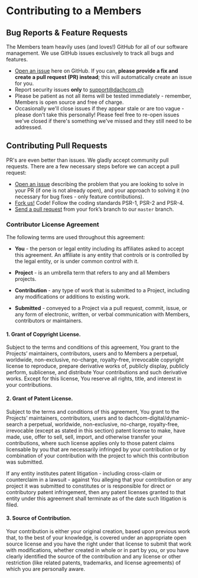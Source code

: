 # Contributing to a Members

## Bug Reports & Feature Requests
The Members team heavily uses (and loves!) GitHub for all of our software management.
We use GitHub issues exclusively to track all bugs and features.

* [Open an issue](https://github.com/dachcom-digital/pimcore-members/issues) here on GitHub.
If you can, **please provide a fix and create a pull request (PR) instead**; this will automatically create an issue for you.
* Report security issues **only** to support@dachcom.ch
* Please be patient as not all items will be tested immediately - remember, Members is open source and free of charge.
* Occasionally we'll close issues if they appear stale or are too vague - please don't take this personally!
Please feel free to re-open issues we've closed if there's something we've missed and they still need to be addressed.

## Contributing Pull Requests
PR's are even better than issues.
We gladly accept community pull requests.
There are a few necessary steps before we can accept a pull request:

* [Open an issue](https://github.com/dachcom-digital/pimcore-members/issues) describing the problem that you are looking to solve in
your PR (if one is not already open), and your approach to solving it (no necessary for bug fixes - only feature contributions).
* [Fork us!](https://help.github.com/articles/fork-a-repo/) Code! Follow the coding standards PSR-1, PSR-2 and PSR-4.
* [Send a pull request](https://help.github.com/articles/using-pull-requests/) from your fork’s branch to our `master` branch.

### Contributor License Agreement
The following terms are used throughout this agreement:

* **You** - the person or legal entity including its affiliates asked to accept this agreement. An affiliate is any
entity that controls or is controlled by the legal entity, or is under common control with it.

* **Project** - is an umbrella term that refers to any and all Members projects.

* **Contribution** - any type of work that is submitted to a Project, including any modifications or additions to
existing work.

* **Submitted** - conveyed to a Project via a pull request, commit, issue, or any form of electronic, written, or
verbal communication with Members, contributors or maintainers.

#### 1. Grant of Copyright License.
Subject to the terms and conditions of this agreement, You grant to the Projects’ maintainers, contributors, users and
to Members a perpetual, worldwide, non-exclusive, no-charge, royalty-free, irrevocable copyright license to reproduce,
prepare derivative works of, publicly display, publicly perform, sublicense, and distribute Your contributions and such
derivative works. Except for this license, You reserve all rights, title, and interest in your contributions.

#### 2. Grant of Patent License.
Subject to the terms and conditions of this agreement, You grant to the Projects’ maintainers, contributors, users and
to dachcom-digital/dynamic-search a perpetual, worldwide, non-exclusive, no-charge, royalty-free, irrevocable (except as stated in this section)
patent license to make, have made, use, offer to sell, sell, import, and otherwise transfer your contributions, where
such license applies only to those patent claims licensable by you that are necessarily infringed by your contribution
or by combination of your contribution with the project to which this contribution was submitted.

If any entity institutes patent litigation - including cross-claim or counterclaim in a lawsuit - against You alleging
that your contribution or any project it was submitted to constitutes or is responsible for direct or contributory
patent infringement, then any patent licenses granted to that entity under this agreement shall terminate as of the
date such litigation is filed.

#### 3. Source of Contribution.
Your contribution is either your original creation, based upon previous work that, to the best of your knowledge, is
covered under an appropriate open source license and you have the right under that license to submit that work with
modifications, whether created in whole or in part by you, or you have clearly identified the source of the contribution
and any license or other restriction (like related patents, trademarks, and license agreements) of which you are
personally aware.

